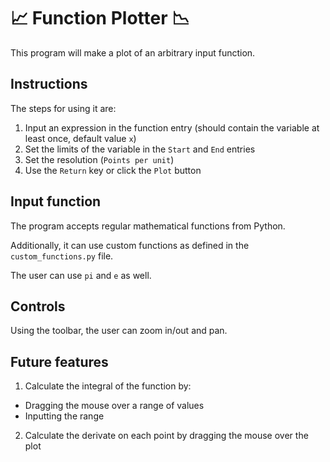 # 📈 Function Plotter 📉

This program will make a plot of an arbitrary input function.

## Instructions
The steps for using it are:
1. Input an expression in the function entry (should contain the variable at least once, default value `x`)
2. Set the limits of the variable in the `Start` and `End` entries
3. Set the resolution (`Points per unit`)
4. Use the `Return` key or click the `Plot` button

## Input function
The program accepts regular mathematical functions from Python.

Additionally, it can use custom functions as defined in the `custom_functions.py` file.

The user can use `pi` and `e` as well.

## Controls
Using the toolbar, the user can zoom in/out and pan.

## Future features
1. Calculate the integral of the function by:
- Dragging the mouse over a range of values
- Inputting the range
2. Calculate the derivate on each point by dragging the mouse over the plot
